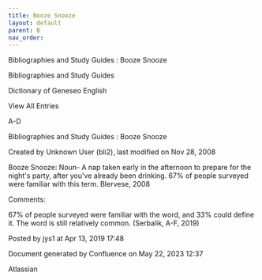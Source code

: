 ```yaml
---
title: Booze Snooze
layout: default
parent: B
nav_order:
---
```


Bibliographies and Study Guides : Booze Snooze

Bibliographies and Study Guides

Dictionary of Geneseo English

View All Entries

A-D

Bibliographies and Study Guides : Booze Snooze

Created by  Unknown User (bli2), last modified on Nov 28, 2008

Booze Snooze: Noun- A nap taken early in the afternoon to prepare for the night's party, after you've already been drinking. 67% of people surveyed were familiar with this term. BIervese, 2008 

Comments:

67% of people surveyed were familiar with the word, and 33% could define it. The word is still relatively common. (Serbalik, A-F, 2019)

Posted by jys1 at Apr 13, 2019 17:48

Document generated by Confluence on May 22, 2023 12:37

Atlassian
